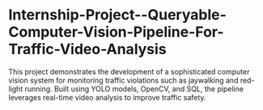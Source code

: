 # Internship-Project--Queryable-Computer-Vision-Pipeline-For-Traffic-Video-Analysis
This project demonstrates the development of a sophisticated computer vision system for monitoring traffic violations such as jaywalking and red-light running. Built using YOLO models, OpenCV, and SQL, the pipeline leverages real-time video analysis to improve traffic safety.
